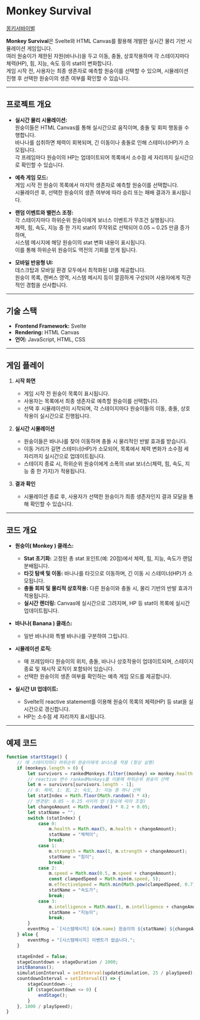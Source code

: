 # Monkey Survival

[몽키서바이벌](https://monky-survive.vercel.app/)

**Monkey Survival**은 Svelte와 HTML Canvas를 활용해 개발한 실시간 물리 기반 시뮬레이션 게임입니다.  
여러 원숭이가 제한된 자원(바나나)을 두고 이동, 충돌, 상호작용하며 각 스테이지마다 체력(HP), 힘, 지능, 속도 등의 stat이 변화합니다.  
게임 시작 전, 사용자는 최종 생존자로 예측할 원숭이를 선택할 수 있으며, 시뮬레이션 진행 후 선택한 원숭이의 생존 여부를 확인할 수 있습니다.

---

## 프로젝트 개요

- **실시간 물리 시뮬레이션:**  
  원숭이들은 HTML Canvas를 통해 실시간으로 움직이며, 충돌 및 회피 행동을 수행합니다.  
  바나나를 섭취하면 체력이 회복되며, 긴 이동이나 충돌로 인해 스테미너(HP)가 소모됩니다.  
  각 프레임마다 원숭이의 HP는 업데이트되어 목록에서 소수점 세 자리까지 실시간으로 확인할 수 있습니다.

- **예측 게임 모드:**  
  게임 시작 전 원숭이 목록에서 마지막 생존자로 예측할 원숭이를 선택합니다.  
  시뮬레이션 후, 선택한 원숭이의 생존 여부에 따라 승리 또는 패배 결과가 표시됩니다.

- **랜덤 이벤트와 밸런스 조정:**  
  각 스테이지마다 하위순위 원숭이에게 보너스 이벤트가 무조건 실행됩니다.  
  체력, 힘, 속도, 지능 중 한 가지 stat이 무작위로 선택되어 0.05 ~ 0.25 만큼 증가하며,  
  시스템 메시지에 해당 원숭이의 stat 변화 내용이 표시됩니다.  
  이를 통해 하위순위 원숭이도 역전의 기회를 얻게 됩니다.

- **모바일 반응형 UI:**  
  데스크탑과 모바일 환경 모두에서 최적화된 UI를 제공합니다.  
  원숭이 목록, 캔버스 영역, 시스템 메시지 등이 깔끔하게 구성되어 사용자에게 직관적인 경험을 선사합니다.

---

## 기술 스택

- **Frontend Framework:** Svelte  
- **Rendering:** HTML Canvas  
- **언어:** JavaScript, HTML, CSS

---

## 게임 플레이

1. **시작 화면**  
   - 게임 시작 전 원숭이 목록이 표시됩니다.
   - 사용자는 목록에서 최종 생존자로 예측할 원숭이를 선택합니다.
   - 선택 후 시뮬레이션이 시작되며, 각 스테이지마다 원숭이들의 이동, 충돌, 상호작용이 실시간으로 진행됩니다.

2. **실시간 시뮬레이션**  
   - 원숭이들은 바나나를 찾아 이동하며 충돌 시 물리적인 반발 효과를 받습니다.
   - 이동 거리가 길면 스테미너(HP)가 소모되어, 목록에서 체력 변화가 소수점 세 자리까지 실시간으로 업데이트됩니다.
   - 스테이지 종료 시, 하위순위 원숭이에게 소폭의 stat 보너스(체력, 힘, 속도, 지능 중 한 가지)가 적용됩니다.

3. **결과 확인**  
   - 시뮬레이션 종료 후, 사용자가 선택한 원숭이가 최종 생존자인지 결과 모달을 통해 확인할 수 있습니다.

---

## 코드 개요

- **원숭이( Monkey ) 클래스:**  
  - **Stat 초기화:** 고정된 총 stat 포인트(예: 20점)에서 체력, 힘, 지능, 속도가 랜덤 분배됩니다.  
  - **타깃 탐색 및 이동:** 바나나를 타깃으로 이동하며, 긴 이동 시 스테미너(HP)가 소모됩니다.  
  - **충돌 회피 및 물리적 상호작용:** 다른 원숭이와 충돌 시, 물리 기반의 반발 효과가 적용됩니다.
  - **실시간 렌더링:** Canvas에 실시간으로 그려지며, HP 등 stat이 목록에 실시간 업데이트됩니다.

- **바나나( Banana ) 클래스:**  
  - 일반 바나나와 특별 바나나를 구분하여 그립니다.

- **시뮬레이션 로직:**  
  - 매 프레임마다 원숭이의 위치, 충돌, 바나나 상호작용이 업데이트되며, 스테이지 종료 및 재시작 로직이 포함되어 있습니다.
  - 선택한 원숭이의 생존 여부를 확인하는 예측 게임 모드를 제공합니다.

- **실시간 UI 업데이트:**  
  - Svelte의 reactive statement를 이용해 원숭이 목록의 체력(HP) 등 stat을 실시간으로 갱신합니다.
  - HP는 소수점 세 자리까지 표시됩니다.

---

## 예제 코드

```js
function startStage() {
    // 매 스테이지마다 하위순위 원숭이에게 보너스를 적용 (항상 실행)
    if (monkeys.length > 0) {
        let survivors = rankedMonkeys.filter((monkey) => monkey.health > 0);
        // reactive 변수 rankedMonkeys를 이용해 하위순위 원숭이 선택
        let m = survivors[survivors.length - 1];
        // 0: 체력, 1: 힘, 2: 속도, 3: 지능 중 하나 선택
        let statIndex = Math.floor(Math.random() * 4);
        // 변경량: 0.05 ~ 0.25 사이의 양 (필요에 따라 조절)
        let changeAmount = Math.random() * 0.2 + 0.05;
        let statName = "";
        switch (statIndex) {
            case 0:
                m.health = Math.max(5, m.health + changeAmount);
                statName = "체력이";
                break;
            case 1:
                m.strength = Math.max(1, m.strength + changeAmount);
                statName = "힘이";
                break;
            case 2:
                m.speed = Math.max(0.5, m.speed + changeAmount);
                const clampedSpeed = Math.min(m.speed, 5);
                m.effectiveSpeed = Math.min(Math.pow(clampedSpeed, 0.7), 5) * (0.8 + m.intelligence / 10);
                statName = "속도가";
                break;
            case 3:
                m.intelligence = Math.max(1, m.intelligence + changeAmount);
                statName = "지능이";
                break;
        }
        eventMsg = `[시스템메시지] ${m.name} 원숭이의 ${statName} ${changeAmount.toFixed(3)} 증가했습니다.`;
    } else {
        eventMsg = "[시스템메시지] 이벤트가 없습니다.";
    }

    stageEnded = false;
    stageCountdown = stageDuration / 1000;
    initBananas();
    simulationInterval = setInterval(updateSimulation, 25 / playSpeed);
    countdownInterval = setInterval(() => {
        stageCountdown--;
        if (stageCountdown <= 0) {
            endStage();
        }
    }, 1000 / playSpeed);
}
```